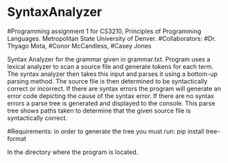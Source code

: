 # SyntaxAnalyzer
#Programming assignment 1 for CS3210, Principles of Programming Languages. Metropolitan State University of Denver.
#Collaborators:
#Dr. Thyago Mota,
#Conor McCandless,
#Casey Jones

Syntax Analyzer for the grammar given in grammar.txt. Program uses a lexical analyzer to scan a source file and generate tokens for each
term. The syntax analyzer then takes this input and parses it using a bottom-up parsing method. The source file is then determined to be
syntactically correct or incorrect. If there are syntax errors the program will generate an error code depicting the cause of the syntax
error. If there are no syntax errors a parse tree is generated and displayed to the console. This parse tree shows paths taken to determine
that the given source file is syntactically correct.

#Requirements:
in order to generate the tree you must run:
pip install tree-format

In the directory where the program is located.
